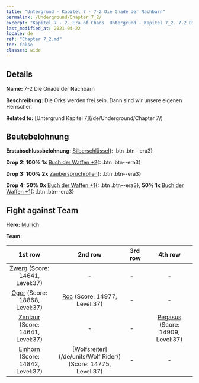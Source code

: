 ```yaml
---
title: "Untergrund - Kapitel 7 - 7-2 Die Gnade der Nachbarn"
permalink: /Underground/Chapter 7_2/
excerpt: "Kapitel 7 - 2. Era of Chaos  Untergrund - Kapitel 7_2. 7-2 Die Gnade der Nachbarn"
last_modified_at: 2021-04-22
locale: de
ref: "Chapter 7_2.md"
toc: false
classes: wide
---
```


## Details

 **Name:** 7-2 Die Gnade der Nachbarn

 **Beschreibung:** Die Orks werden frei sein. Dann sind wir unsere eigenen Herrscher.

 **Related to:** [Untergrund Kapitel 7](/de/Underground/Chapter 7/)

## Beutebelohnung

 **Erstabschlussbelohnung:** [Silberschlüssel](/ItemsDE/con_693/){: .btn .btn--era3}

 **Drop 2:** **100% 1x** [Buch der Waffen +2](/ItemsDE/mat_32/){: .btn .btn--era3}

 **Drop 3:** **100% 2x** [Zauberspruchrollen](/ItemsDE/con_694/){: .btn .btn--era3}

 **Drop 4:** **50% 0x** [Buch der Waffen +1](/ItemsDE/mat_25/){: .btn .btn--era3}, **50% 1x** [Buch der Waffen +1](/ItemsDE/mat_25/){: .btn .btn--era3}


## Fight against Team
 **Hero:** [Mullich](/de/heroes/Mullich/)

 **Team:**


  | 1st row | 2nd row | 3rd row | 4th row |
  |:----:|:----:|:----|:----:|
  | [Zwerg](/de/units/Dwarf/) (Score: 14641, Level:37)  | - | - | - |
  | [Oger](/de/units/Ogre/) (Score: 18868, Level:37)  | [Roc](/de/units/Roc/) (Score: 14977, Level:37)  | - | - |
  | [Zentaur](/de/units/Centaur/) (Score: 14641, Level:37)  | - | - | [Pegasus](/de/units/Pegasus/) (Score: 14909, Level:37)  |
  | [Einhorn](/de/units/Unicorn/) (Score: 14842, Level:37)  | [Wolfsreiter](/de/units/Wolf Rider/) (Score: 14775, Level:37)  | - | - |


